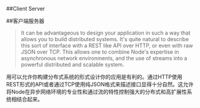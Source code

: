 ##Client Server

##客户端服务器

>It can be advantageous to design your application in such a way that allows you to build distributed systems. It's quite natural to describe this sort of interface with a REST like API over HTTP, or even with raw JSON over TCP. This allows one to combine Node's expertise in asynchronous network environments, and the use of streams into a powerful distributed and scalable system.

用可以允许你构建分布式系统的形式设计你的应用是有利的。通过HTTP使用REST形式的API或者通过TCP使用纯JSON格式来描述接口显得十分自然。这允许将Node在异步网络环境的专业性和通过流的特性控制强大的分布式和高扩展性系统相结合起来。